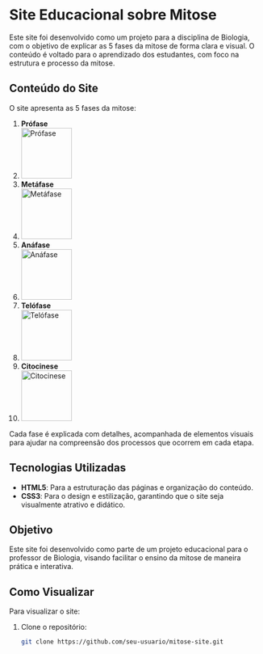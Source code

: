 # Site Educacional sobre Mitose

Este site foi desenvolvido como um projeto para a disciplina de Biologia, com o objetivo de explicar as 5 fases da mitose de forma clara e visual. O conteúdo é voltado para o aprendizado dos estudantes, com foco na estrutura e processo da mitose.

## Conteúdo do Site

O site apresenta as 5 fases da mitose:


1. **Prófase**
2. <img src="https://github.com/user-attachments/assets/bf4b62be-0adf-4b65-99c8-bc209ea57f64" alt="Prófase" width="100">
3. **Metáfase**
4.  <img src="https://github.com/user-attachments/assets/32c089a1-dcd6-42f4-b485-052d5c997e88" alt="Metáfase" width="100">
5. **Anáfase**
6. <img src="https://github.com/user-attachments/assets/100e2079-5a8d-4556-afe9-2e1b50bda281" alt="Anáfase" width="100">
7. **Telófase**
8. <img src="https://github.com/user-attachments/assets/825ea1c0-21e4-452d-ab72-b402fd467fdc" alt="Telófase" width="100">
9. **Citocinese**
10. <img src="https://github.com/user-attachments/assets/d8aec277-5079-4078-8c71-0271d8eda54d" alt="Citocinese" width="100">

Cada fase é explicada com detalhes, acompanhada de elementos visuais para ajudar na compreensão dos processos que ocorrem em cada etapa.

## Tecnologias Utilizadas

- **HTML5**: Para a estruturação das páginas e organização do conteúdo.
- **CSS3**: Para o design e estilização, garantindo que o site seja visualmente atrativo e didático.

## Objetivo

Este site foi desenvolvido como parte de um projeto educacional para o professor de Biologia, visando facilitar o ensino da mitose de maneira prática e interativa.

## Como Visualizar

Para visualizar o site:

1. Clone o repositório:
   ```bash
   git clone https://github.com/seu-usuario/mitose-site.git
